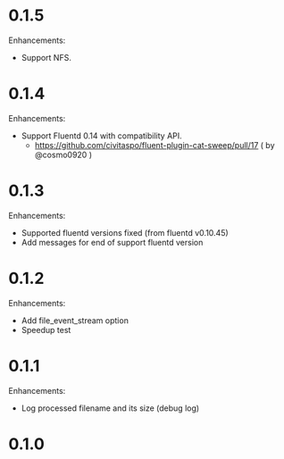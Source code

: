 # 0.1.5

Enhancements:

* Support NFS.

# 0.1.4

Enhancements:

* Support Fluentd 0.14 with compatibility API.
  * https://github.com/civitaspo/fluent-plugin-cat-sweep/pull/17 ( by @cosmo0920 )

# 0.1.3

Enhancements:

* Supported fluentd versions fixed (from fluentd v0.10.45)
* Add messages for end of support fluentd version

# 0.1.2

Enhancements:

* Add file_event_stream option
* Speedup test

# 0.1.1

Enhancements:

* Log processed filename and its size (debug log)

# 0.1.0

